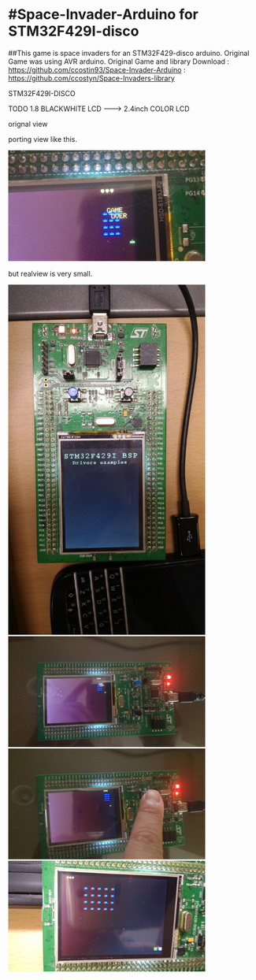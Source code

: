 #Space-Invader-Arduino for STM32F429I-disco
==========================================

##This game is space invaders for an STM32F429-disco arduino. 
Original Game was using AVR arduino.
Original Game and library Download 
: https://github.com/ccostin93/Space-Invader-Arduino
: https://github.com/ccostyn/Space-Invaders-library

STM32F429I-DISCO

TODO 
1.8 BLACKWHITE LCD ---> 2.4inch COLOR LCD

orignal view


porting view
like this. 

<img src="https://github.com/candynamix/arduinoSTM32_invaders/blob/master/img/IMG_20171014_141620.jpg" width="400">

but realview is very small. 

<img src="https://github.com/candynamix/arduinoSTM32_invaders/blob/master/img/IMG_20171013_092831.jpg" width="400">

<img src="https://github.com/candynamix/arduinoSTM32_invaders/blob/master/img/IMG_20171014_141653.jpg" width="400">

<img src="https://github.com/candynamix/arduinoSTM32_invaders/blob/master/img/IMG_20171014_141710.jpg" width="400">

<img src="https://github.com/candynamix/arduinoSTM32_invaders/blob/master/img/IMG_20171017_150626.jpg" width="400">
